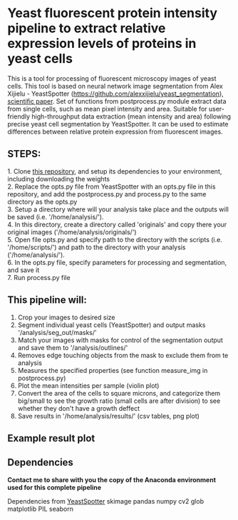 # Yeast fluorescent protein intensity pipeline to extract relative expression levels of proteins in yeast cells

This is a tool for processing of fluorescent microscopy images of yeast cells. This tool is based on neural network image segmentation from Alex Xijielu - YeastSpotter (https://github.com/alexxijielu/yeast_segmentation), <a href='https://doi.org/10.1093/bioinformatics/btz402'>scientific paper</a>. Set of functions from postprocess.py module extract data from single cells, such as mean pixel intensity and area.
Suitable for user-friendly high-throughput data extraction (mean intensity and area) following precise yeast cell segmentation by YeastSpotter. It can be used to estimate differences between relative protein expression from fluorescent images.

<h2>STEPS:</h2>
1. Clone <a href='https://github.com/alexxijielu/yeast_segmentation'>this repository</a>, and setup its dependencies to your environment, including downloading the weights<br>
2. Replace the opts.py file from YeastSpotter with an opts.py file in this repository, and add the postprocess.py and process.py to the same directory as the opts.py<br>
3. Setup a directory where will your analysis take place and the outputs will be saved (i.e. '/home/analysis/').<br>
4. In this directory, create a directory called 'originals' and copy there your original images ('/home/analysis/originals/')<br>
5. Open file opts.py and specify path to the directory with the scripts (i.e. '/home/scripts/') and path to the directory with your analysis ('/home/analysis/').<br>
6. In the opts.py file, specify parameters for processing and segmentation, and save it<br>
7. Run process.py file


<h2>This pipeline will:</h2>

1. Crop your images to desired size
2. Segment individual yeast cells (YeastSpotter) and output masks '/analysis/seg_out/masks/'
3. Match your images with masks for control of the segmentation output and save them to '/analysis/outlines/'
4. Removes edge touching objects from the mask to exclude them from te analysis
5. Measures the specified properties (see function measure_img in postprocess.py)
6. Plot the mean intensities per sample (violin plot)
8. Convert the area of the cells to square microns, and categorize them big/small to see the growth ratio (small cells are after division) to see whether they don't have a growth deffect
7. Save results in '/home/analysis/results/' (csv tables, png plot)

<h2>Example result plot</h2>


<h2>Dependencies</h2>

**Contact me to share with you the copy of the Anaconda environment used for this complete pipeline**

Dependencies from <a href='https://github.com/alexxijielu/yeast_segmentation'>YeastSpotter</a>
skimage
pandas
numpy
cv2
glob
matplotlib
PIL
seaborn
